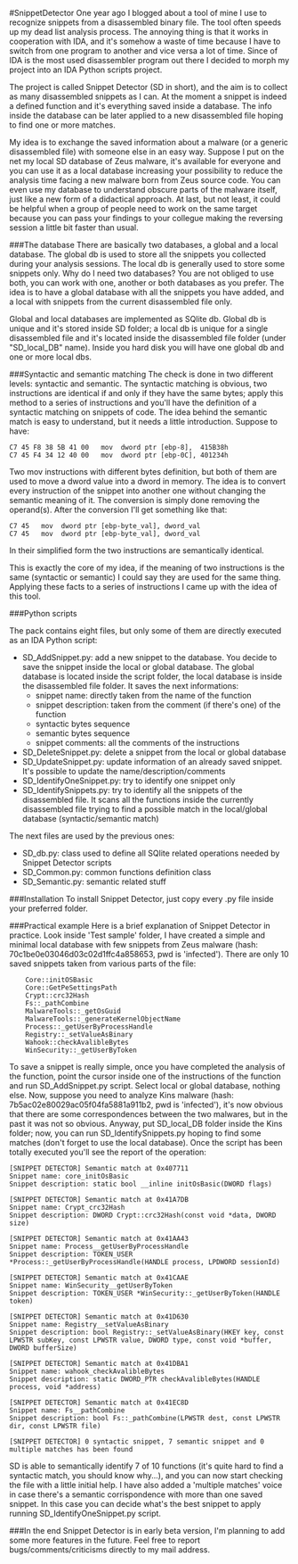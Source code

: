 #SnippetDetector
One year ago I blogged about a tool of mine I use to recognize snippets from a disassembled binary file. The tool often speeds up my dead list analysis process. The annoying thing is that it works in cooperation with IDA, and it's somehow a waste of time because I have to switch from one program to another and vice versa a lot of time. Since of IDA is the most used disassembler program out there I decided to morph my project into an IDA Python scripts project.

The project is called Snippet Detector (SD in short), and the aim is to collect as many disassembled snippets as I can. At the moment a snippet is indeed a defined function and it's everything saved inside a database. The info inside the database can be later applied to a new disassembled file hoping to find one or more matches.

My idea is to exchange the saved information about a malware (or a generic disassembled file) with someone else in an easy way. Suppose I put on the net my local SD database of Zeus malware, it's  available for everyone and you can use it as a local database increasing your possibility to reduce the analysis time facing a new malware born from Zeus source code. You can even use my database to understand obscure parts of the malware itself, just like a new form of a didactical approach. At last, but not least, it could be helpful when a group of people need to work on the same target because you can pass your findings to your collegue making the reversing session a little bit faster than usual.

###The database
There are basically two databases, a global and a local database. The global db is used to store all the snippets you collected during your analysis sessions. The local db is generally used to store some snippets only.
Why do I need two databases? You are not obliged to use both, you can work with one, another or both databases as you prefer. The idea is to have a global database with all the snippets you have added, and a local with snippets from the current disassembled file only.

Global and local databases are implemented as SQlite db. Global db is unique and it's stored inside SD folder; a local db is unique for a single disassembled file and it's located inside the disassembled file folder (under "SD_local_DB" name). Inside you hard disk you will have one global db and one or more local dbs.

###Syntactic and semantic matching
The check is done in two different levels: syntactic and semantic.
The syntactic matching is obvious, two instructions are identical if and only if they have the same bytes; apply this method to a series of instructions and you'll have the definition of a syntactic matching on snippets of code.
The idea behind the semantic match is easy to understand, but it needs a little introduction. Suppose to have:
```
C7 45 F8 38 5B 41 00   mov  dword ptr [ebp-8],  415B38h
C7 45 F4 34 12 40 00   mov  dword ptr [ebp-0C], 401234h
```
Two mov instructions with different bytes definition, but both of them are used to move a dword value into a dword in memory.
The idea is to convert every instruction of the snippet into another one without changing the semantic meaning of it. The conversion is simply done removing the operand(s). After the conversion I'll get something like that:
```
C7 45   mov  dword ptr [ebp-byte_val], dword_val
C7 45   mov  dword ptr [ebp-byte_val], dword_val
```
In their simplified form the two instructions are semantically identical.

This is exactly the core of my idea, if the meaning of two instructions is the same (syntactic or semantic) I could say they are used for the same thing. Applying these facts to a series of instructions I came up with the idea of this tool.

###Python scripts

The pack contains eight files, but only some of them are directly executed as an IDA Python script:

- SD_AddSnippet.py: add a new snippet to the database. You decide to save the snippet inside the local or global database. The global database is located inside the script folder, the local database is inside the disassembled file folder. It saves the next informations:
   - snippet name: directly taken from the name of the function
   - snippet description: taken from the comment (if there's one) of the function
   - syntactic bytes sequence
   - semantic bytes sequence
   - snippet comments: all the comments of the instructions
- SD_DeleteSnippet.py: delete a snippet from the local or global database
- SD_UpdateSnippet.py: update information of an already saved snippet. It's possible to update the name/description/comments
- SD_IdentifyOneSnippet.py: try to identify one snippet only
- SD_IdentifySnippets.py: try to identify all the snippets of the disassembled file. It scans all the functions inside the currently disassembled file trying to find a possible match in the local/global database (syntactic/semantic match)

The next files are used by the previous ones:
- SD_db.py: class used to define all SQlite related operations needed by Snippet Detector scripts
- SD_Common.py: common functions definition class
- SD_Semantic.py: semantic related stuff

###Installation
To install Snippet Detector, just copy every .py file inside your preferred folder.

###Practical example
Here is a brief explanation of Snippet Detector in practice. Look inside 'Test sample' folder, I have created a simple and minimal local database with few snippets from Zeus malware (hash: 70c1be0e03046d03c02d1ffc4a858653, pwd is 'infected'). There are only 10 saved snippets taken from various parts of the file:
```
	Core::initOSBasic
	Core::GetPeSettingsPath
	Crypt::crc32Hash
	Fs::_pathCombine
	MalwareTools::_getOsGuid
	MalwareTools::_generateKernelObjectName
	Process::_getUserByProcessHandle
	Registry::_setValueAsBinary
	Wahook::checkAvalibleBytes
	WinSecurity::_getUserByToken
```
To save a snippet is really simple, once you have completed the analysis of the function, point the cursor inside one of the instructions of the function and run SD_AddSnippet.py script. Select local or global database, nothing else.
Now, suppose you need to analyze Kins malware (hash: 7b5ac02e80029ac05f04fa5881a911b2, pwd is 'infected'), it's now obvious that there are some correspondences between the two malwares, but in the past it was not so obvious. Anyway, put SD_local_DB folder inside the Kins folder; now, you can run SD_IdentifySnippets.py hoping to find some matches (don't forget to use the local database). Once the script has been totally executed you'll see the report of the operation:
```
[SNIPPET DETECTOR] Semantic match at 0x407711
Snippet name: core_initOsBasic
Snippet description: static bool __inline initOsBasic(DWORD flags)

[SNIPPET DETECTOR] Semantic match at 0x41A7DB
Snippet name: Crypt_crc32Hash
Snippet description: DWORD Crypt::crc32Hash(const void *data, DWORD size)

[SNIPPET DETECTOR] Semantic match at 0x41AA43
Snippet name: Process__getUserByProcessHandle
Snippet description: TOKEN_USER *Process::_getUserByProcessHandle(HANDLE process, LPDWORD sessionId)

[SNIPPET DETECTOR] Semantic match at 0x41CAAE
Snippet name: WinSecurity__getUserByToken
Snippet description: TOKEN_USER *WinSecurity::_getUserByToken(HANDLE token)

[SNIPPET DETECTOR] Semantic match at 0x41D630
Snippet name: Registry__setValueAsBinary
Snippet description: bool Registry::_setValueAsBinary(HKEY key, const LPWSTR subKey, const LPWSTR value, DWORD type, const void *buffer, DWORD bufferSize)

[SNIPPET DETECTOR] Semantic match at 0x41DBA1
Snippet name: wahook_checkAvalibleBytes
Snippet description: static DWORD_PTR checkAvalibleBytes(HANDLE process, void *address)

[SNIPPET DETECTOR] Semantic match at 0x41EC8D
Snippet name: Fs__pathCombine
Snippet description: bool Fs::_pathCombine(LPWSTR dest, const LPWSTR dir, const LPWSTR file)

[SNIPPET DETECTOR] 0 syntactic snippet, 7 semantic snippet and 0 multiple matches has been found
```
SD is able to semantically identify 7 of 10 functions (it's quite hard to find a syntactic match, you should know why...), and you can now start checking the file with a little initial help. I have also added a 'multiple matches' voice in case there's a semantic corrispondence with more than one saved snippet. In this case you can decide what's the best snippet to apply running SD_IdentifyOneSnippet.py script.

###In the end
Snippet Detector is in early beta version, I'm planning to add some more features in the future. Feel free to report bugs/comments/criticisms directly to my mail address.

